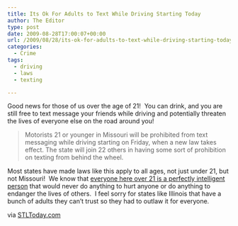 ```yaml
---
title: Its Ok For Adults to Text While Driving Starting Today
author: The Editor
type: post
date: 2009-08-28T17:00:07+00:00
url: /2009/08/28/its-ok-for-adults-to-text-while-driving-starting-today/
categories:
  - Crime
tags:
  - driving
  - laws
  - texting

---
```

Good news for those of us over the age of 21!  You can drink, and you are still free to text message your friends while driving and potentially threaten the lives of everyone else on the road around you!

> Motorists 21 or younger in Missouri will be prohibited from text messaging while driving starting on Friday, when a new law takes effect. The state will join 22 others in having some sort of prohibition on texting from behind the wheel.

Most states have made laws like this apply to all ages, not just under 21, but not Missouri!  We know that [everyone here over 21 is a perfectly intelligent person][1] that would never do anything to hurt anyone or do anything to endanger the lives of others.  I feel sorry for states like Illinois that have a bunch of adults they can&#8217;t trust so they had to outlaw it for everyone.

via [STLToday.com][2]

 [1]: http://DarwinAwards.com/darwin/darwin1999-19.html
 [2]: http://www.stltoday.com/stltoday/news/stories.nsf/stlouiscitycounty/story/40347A76AB99C6A58625761F000ED3AA?OpenDocument